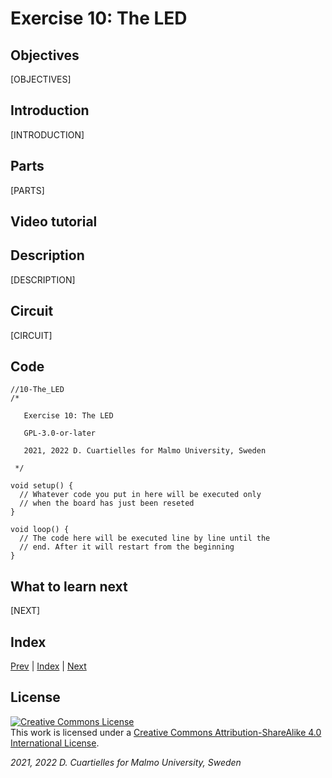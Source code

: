# Exercise 10: The LED

## Objectives

[OBJECTIVES]

## Introduction

[INTRODUCTION]

## Parts

[PARTS]

## Video tutorial



## Description

[DESCRIPTION]

## Circuit

[CIRCUIT]

## Code

```c_cpp
//10-The_LED
/*

   Exercise 10: The LED

   GPL-3.0-or-later

   2021, 2022 D. Cuartielles for Malmo University, Sweden

 */

void setup() {
  // Whatever code you put in here will be executed only 
  // when the board has just been reseted
}

void loop() {
  // The code here will be executed line by line until the 
  // end. After it will restart from the beginning
}
```

## What to learn next

[NEXT]

## Index

[Prev](../09-Your_first_program_blink/09-Your_first_program_blink.md) |  [Index](../course_index.md) |  [Next](../11-Multicolored_LEDs/11-Multicolored_LEDs.md)

## License

<a rel="license" href="http://creativecommons.org/licenses/by-sa/4.0/"><img alt="Creative Commons License" style="border-width:0" src="https://i.creativecommons.org/l/by-sa/4.0/80x15.png" /></a><br />This work is licensed under a <a rel="license" href="http://creativecommons.org/licenses/by-sa/4.0/">Creative Commons Attribution-ShareAlike 4.0 International License</a>.

*2021, 2022 D. Cuartielles for Malmo University, Sweden*
